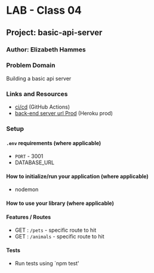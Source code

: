 # LAB - Class 04

## Project: basic-api-server

### Author: Elizabeth Hammes

### Problem Domain  

Building a basic api server

### Links and Resources

- [ci/cd](https://github.com/ehammes/api-server/actions) (GitHub Actions)
- [back-end server url Prod](https://cf-04-api-server-prod.herokuapp.com/) (Heroku prod)

### Setup

#### `.env` requirements (where applicable)

- `PORT` - 3001
- DATABASE_URL

#### How to initialize/run your application (where applicable)

- nodemon

#### How to use your library (where applicable)

#### Features / Routes

- GET : `/pets` - specific route to hit
- GET : `/animals` - specific route to hit

#### Tests

- Run tests using `npm test'
